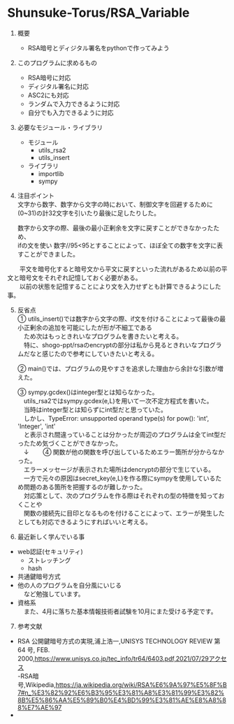 # Shunsuke-Torus/RSA_Variable

1. 概要  
    - RSA暗号とディジタル署名をpythonで作ってみよう  

2. このプログラムに求めるもの      
    - RSA暗号に対応  
    - ディジタル署名に対応  
    - ASC2にも対応  
    - ランダムで入力できるように対応   
    - 自分でも入力できるように対応   

3. 必要なモジュール・ライブラリ   
    - モジュール  
      - utils_rsa2  
      - utils_insert  
    - ライブラリ  
      - importlib  
      - sympy  
    
4. 注目ポイント  
  文字から数字、数字から文字の時において、制御文字を回避するために(0~31)の計32文字を引いたり最後に足したりした。  
  
   数字から文字の際、最後の最小正剰余を文字に戻すことができなかったため、  
   ifの文を使い 数字//95<95とすることによって、ほぼ全ての数字を文字に表すことができました。    
  
　　平文を暗号化すると暗号文から平文に戻すといった流れがあるため以前の平文と暗号文をそれぞれ記憶しておく必要がある。    
　　以前の状態を記憶することにより文を入力せずとも計算できるようにした事。  

5. 反省点  
  ➀ utils_insert()では数字から文字の際、if文を付けることによって最後の最小正剰余の追加を可能にしたが形が不細工である      
  　ため次はもっときれいなプログラムを書きたいと考える。  
  　特に、shogo-ppt/rsaのencryptの部分は私から見るときれいなプログラムだなと感じたので参考にしていきたいと考える。  
  
   ➁ main()では、プログラムの見やすさを追求した理由から余計な引数が増えた。  
  
   ➂ sympy.gcdex()はinteger型とは知らなかった。  
    　utils_rsa2ではsympy.gcdex(e,L)を用いて一次不定方程式を書いた。  
    　当時はinteger型とは知らずにint型だと思っていた。  
    　しかし、TypeError: unsupported operand type(s) for pow(): 'int', 'Integer', 'int'  
    　と表示され間違っていることは分かったが周辺のプログラムは全てint型だったため気づくことができなかった。  
    　↓　　
  ➃ 関数が他の関数を呼び出しているためエラー箇所が分からなかった。  
    　エラーメッセージが表示された場所はdencryptの部分で生じている。  
    　一方で元々の原因はsecret_key(e,L)を作る際にsympyを使用しているため問題のある箇所を把握するのが難しかった。  
    　対応策として、次のプログラムを作る際はそれぞれの型の特徴を知っておくことや  
    　関数の接続先に目印となるものを付けることによって、エラーが発生したとしても対応できるようにすればいいと考える。  
  
6. 最近新しく学んでいる事  
  - web認証(セキュリティ)  
    - ストレッチング  
    - hash  
  - 共通鍵暗号方式  
  - 他の人のプログラムを自分風にいじる  
  　など勉強しています。  
  - 資格系    
  　また、4月に落ちた基本情報技術者試験を10月にまた受ける予定です。  
7. 参考文献  
  - RSA 公開鍵暗号方式の実現,浦上浩一,UNISYS TECHNOLOGY REVIEW 第 64 号, FEB. 2000,https://www.unisys.co.jp/tec_info/tr64/6403.pdf,2021/07/29アクセス  
  -RSA暗号,Wikipedia,https://ja.wikipedia.org/wiki/RSA%E6%9A%97%E5%8F%B7#n_%E3%82%92%E6%B3%95%E3%81%A8%E3%81%99%E3%82%8B%E5%86%AA%E5%89%B0%E4%BD%99%E3%81%AE%E8%A8%88%E7%AE%97  
  -
  
